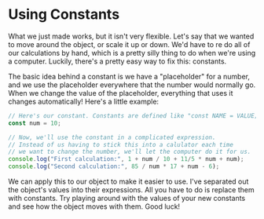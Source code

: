 # Using Constants
What we just made works, but it isn't very flexible. Let's say that we wanted to move around the object, or scale it up or down. We'd have to re do all of our calculations by hand, which is a pretty silly thing to do when we're using a computer. Luckily, there's a pretty easy way to fix this: constants.

The basic idea behind a constant is we have a "placeholder" for a number, and we use the placeholder everywhere that the number would normally go. When we change the value of the placeholder, everything that uses it changes automatically! Here's a little example:
```js
// Here's our constant. Constants are defined like "const NAME = VALUE;".
const num = 10;

// Now, we'll use the constant in a complicated expression.
// Instead of us having to stick this into a calulator each time
// we want to change the number, we'll let the computer do it for us.
console.log("First calculation:", 1 + num / 10 + 11/5 * num + num);
console.log("Second calculation:", 85 / num * 17 + num - 6);
```

We can apply this to our object to make it easier to use. I've separated out the object's values into their expressions. All you have to do is replace them with constants. Try playing around with the values of your new constants and see how the object moves with them. Good luck!